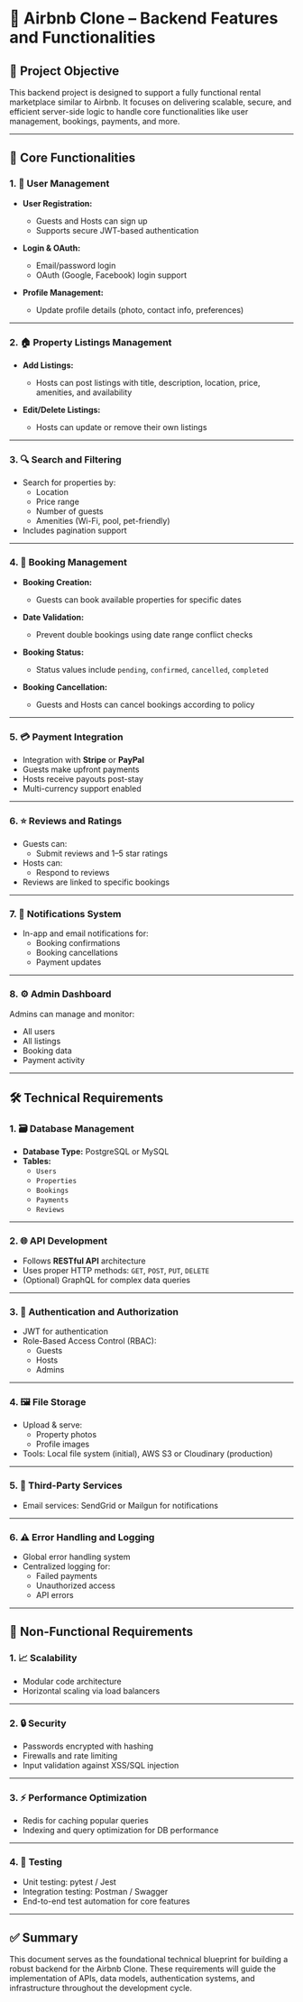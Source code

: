 # 🏡 Airbnb Clone – Backend Features and Functionalities

## 🎯 Project Objective

This backend project is designed to support a fully functional rental marketplace similar to Airbnb. It focuses on delivering scalable, secure, and efficient server-side logic to handle core functionalities like user management, bookings, payments, and more.

---

## 🔑 Core Functionalities

### 1. 👤 User Management

- **User Registration:**
  - Guests and Hosts can sign up
  - Supports secure JWT-based authentication

- **Login & OAuth:**
  - Email/password login
  - OAuth (Google, Facebook) login support

- **Profile Management:**
  - Update profile details (photo, contact info, preferences)

---

### 2. 🏠 Property Listings Management

- **Add Listings:**
  - Hosts can post listings with title, description, location, price, amenities, and availability

- **Edit/Delete Listings:**
  - Hosts can update or remove their own listings

---

### 3. 🔍 Search and Filtering

- Search for properties by:
  - Location
  - Price range
  - Number of guests
  - Amenities (Wi-Fi, pool, pet-friendly)
- Includes pagination support

---

### 4. 📅 Booking Management

- **Booking Creation:**
  - Guests can book available properties for specific dates

- **Date Validation:**
  - Prevent double bookings using date range conflict checks

- **Booking Status:**
  - Status values include `pending`, `confirmed`, `cancelled`, `completed`

- **Booking Cancellation:**
  - Guests and Hosts can cancel bookings according to policy

---

### 5. 💳 Payment Integration

- Integration with **Stripe** or **PayPal**
- Guests make upfront payments
- Hosts receive payouts post-stay
- Multi-currency support enabled

---

### 6. ⭐ Reviews and Ratings

- Guests can:
  - Submit reviews and 1–5 star ratings
- Hosts can:
  - Respond to reviews
- Reviews are linked to specific bookings

---

### 7. 🔔 Notifications System

- In-app and email notifications for:
  - Booking confirmations
  - Booking cancellations
  - Payment updates

---

### 8. ⚙️ Admin Dashboard

Admins can manage and monitor:
- All users
- All listings
- Booking data
- Payment activity

---

## 🛠️ Technical Requirements

### 1. 🗃 Database Management

- **Database Type:** PostgreSQL or MySQL
- **Tables:**
  - `Users`
  - `Properties`
  - `Bookings`
  - `Payments`
  - `Reviews`

---

### 2. 🌐 API Development

- Follows **RESTful API** architecture
- Uses proper HTTP methods: `GET`, `POST`, `PUT`, `DELETE`
- (Optional) GraphQL for complex data queries

---

### 3. 🔐 Authentication and Authorization

- JWT for authentication
- Role-Based Access Control (RBAC):
  - Guests
  - Hosts
  - Admins

---

### 4. 🖼 File Storage

- Upload & serve:
  - Property photos
  - Profile images
- Tools: Local file system (initial), AWS S3 or Cloudinary (production)

---

### 5. 📧 Third-Party Services

- Email services: SendGrid or Mailgun for notifications

---

### 6. ⚠️ Error Handling and Logging

- Global error handling system
- Centralized logging for:
  - Failed payments
  - Unauthorized access
  - API errors

---

## 🚀 Non-Functional Requirements

### 1. 📈 Scalability

- Modular code architecture
- Horizontal scaling via load balancers

---

### 2. 🔒 Security

- Passwords encrypted with hashing
- Firewalls and rate limiting
- Input validation against XSS/SQL injection

---

### 3. ⚡ Performance Optimization

- Redis for caching popular queries
- Indexing and query optimization for DB performance

---

### 4. 🧪 Testing

- Unit testing: pytest / Jest
- Integration testing: Postman / Swagger
- End-to-end test automation for core features

---

## ✅ Summary

This document serves as the foundational technical blueprint for building a robust backend for the Airbnb Clone. These requirements will guide the implementation of APIs, data models, authentication systems, and infrastructure throughout the development cycle.


